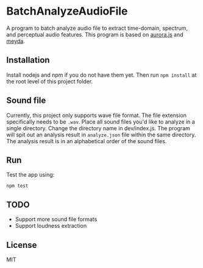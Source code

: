 # BatchAnalyzeAudioFile
A program to batch analyze audio file to extract time-domain, spectrum, and perceptual audio features. This program is based on [aurora.js](https://github.com/audiocogs/aurora.js) and [meyda](https://github.com/meyda/meyda).

## Installation
Install nodejs and npm if you do not have them yet. Then run `npm install` at the root level of this project folder.

## Sound file

Currently, this project only supports wave file format. The file extension specifically needs to be `.wav`. Place all sound files you'd like to analyze in a single directory. Change the directory name in dev/index.js. The program will spit out an analysis result in `analyze.json` file within the same directory. The analysis result is in an alphabetical order of the sound files.

## Run
Test the app using:

    npm test

## TODO
* Support more sound file formats
* Support loudness extraction

## License
MIT
